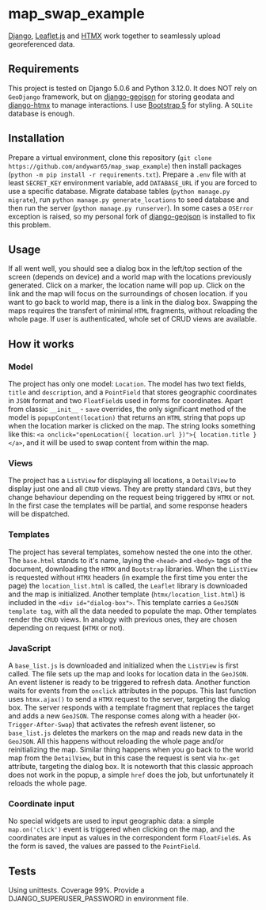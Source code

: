 # map_swap_example
[Django](https://djangoproject.com), [Leaflet.js](https://leafletjs.com/) and [HTMX](https://htmx.org) work together to seamlessly upload georeferenced data.
## Requirements
This project is tested on Django 5.0.6 and Python 3.12.0. It does NOT rely on `GeoDjango` framework, but on [django-geojson](https://django-geojson.readthedocs.io/en/latest/) for storing geodata and [django-htmx](https://django-htmx.readthedocs.io/en/latest/) to manage interactions. I use [Bootstrap 5](https://getbootstrap.com/) for styling. A `SQLite` database is enough.
## Installation
Prepare a virtual environment, clone this repository (`git clone https://github.com/andywar65/map_swap_example`) then install packages (`python -m pip install -r requirements.txt`). Prepare a `.env` file with at least `SECRET_KEY` environment variable, add `DATABASE_URL` if you are forced to use a specific database. Migrate database tables (`python manage.py migrate`), run `python manage.py generate_locations` to seed database and then run the server (`python manage.py runserver`). In some cases a `OSError` exception is raised, so my personal fork of [django-geojson](https://github.com/andywar65/django-geojson/tree/oserror) is installed to fix this problem.
## Usage
If all went well, you should see a dialog box in the left/top section of the screen (depends on device) and a world map with the locations previously generated. Click on a marker, the location name will pop up. Click on the link and the map will focus on the surroundings of chosen location. if you want to go back to world map, there is a link in the dialog box. Swapping the maps requires the transfert of minimal `HTML` fragments, without reloading the whole page. If user is authenticated, whole set of CRUD views are available.
## How it works
### Model
The project has only one model: `Location`. The model has two text fields, `title` and `description`, and a `PointField` that stores geographic coordinates in `JSON` format and two `FloatField`s used in forms for coordinates. Apart from classic `__init__` - `save` overrides, the only significant method of the model is `popupContent(location)` that returns an `HTML` string that pops up when the location marker is clicked on the map. The string looks something like this: `<a onclick="openLocation({ location.url })">{ location.title }</a>`, and it will be used to swap content from within the map.
### Views
The project has a `ListView` for displaying all locations, a `DetailView` to display just one and all `CRUD` views. They are pretty standard `CBV`s, but they change behaviour depending on the request being triggered by `HTMX` or not. In the first case the templates will be partial, and some response headers will be dispatched.
### Templates
The project has several templates, somehow nested the one into the other. The `base.html` stands to it's name, laying the `<head>` and `<body>` tags of the document, downloading the `HTMX` and `Bootstrap` libraries. When the `ListView` is requested without `HTMX` headers (in example the first time you enter the page) the `location_list.html` is called, the `Leaflet` library is downloaded and the map is initialized. Another template (`htmx/location_list.html`) is included in the `<div id="dialog-box">`. This template carries a `GeoJSON template tag`, with all the data needed to populate the map. Other templates render the `CRUD` views. In analogy with previous ones, they are chosen depending on request (`HTMX` or not).
### JavaScript
A `base_list.js` is downloaded and initialized when the `ListView` is first called. The file sets up the map and looks for location data in the `GeoJSON`. An event listener is ready to be triggered to refresh data. Another function waits for events from the `onclick` attributes in the popups. This last function uses `htmx.ajax()` to send a `HTMX` request to the server, targeting the dialog box. The server responds with a template fragment that replaces the target and adds a new `GeoJSON`. The response comes along with a header (`HX-Trigger-After-Swap`) that activates the refresh event listener, so `base_list.js` deletes the markers on the map and reads new data in the `GeoJSON`. All this happens without reloading the whole page and/or reinitializing the map. Similar thing happens when you go back to the world map from the `DetailView`, but in this case the request is sent via `hx-get` attribute, targeting the dialog box. It is noteworth that this classic approach does not work in the popup, a simple `href` does the job, but unfortunately it reloads the whole page.
### Coordinate input
No special widgets are used to input geographic data: a simple `map.on('click')` event is triggered when clicking on the map, and the coordinates are input as values in the correspondent form `FloatField`s. As the form is saved, the values are passed to the `PointField`.
## Tests
Using unittests. Coverage 99%. Provide a DJANGO_SUPERUSER_PASSWORD in environment file.

